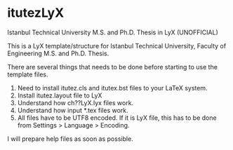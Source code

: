 # itutezLyX
Istanbul Technical University M.S. and Ph.D. Thesis in LyX (UNOFFICIAL)

This is a LyX template/structure for Istanbul Technical University, Faculty of Engineering M.S. and Ph.D. Thesis.

There are several things that needs to be done before starting to use the template files.

1. Need to install itutez.cls and itutex.bst files to your LaTeX system.
2. Install itutez.layout file to LyX
3. Understand how ch??LyX.lyx files work.
4. Understand how input *.tex files work.
5. All files have to be UTF8 encoded. If it is LyX file, this has to be done from Settings > Language > Encoding.

I will prepare help files as soon as possible.
